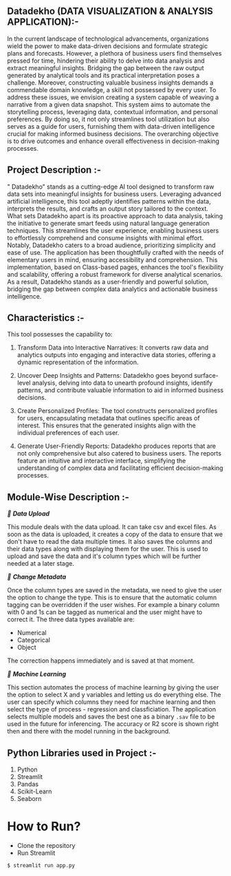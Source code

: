 ## Datadekho (DATA VISUALIZATION & ANALYSIS APPLICATION):-

In the current landscape of technological advancements, organizations wield the power to make data-driven decisions and formulate strategic plans and forecasts. However, a plethora of business users find themselves pressed for time, hindering their ability to delve into data analysis and extract meaningful insights. Bridging the gap between the raw output generated by analytical tools and its practical interpretation poses a challenge. Moreover, constructing valuable business insights demands a commendable domain knowledge, a skill not possessed by every user.
To address these issues, we envision creating a system capable of weaving a narrative from a given data snapshot. This system aims to automate the storytelling process, leveraging data, contextual information, and personal preferences. By doing so, it not only streamlines tool utilization but also serves as a guide for users, furnishing them with data-driven intelligence crucial for making informed business decisions. The overarching objective is to drive outcomes and enhance overall effectiveness in decision-making processes.

## Project Description :-


 " Datadekho" stands as a cutting-edge AI tool designed to transform raw data sets into meaningful insights for business users. Leveraging advanced artificial intelligence, this tool adeptly identifies patterns within the data, interprets the results, and crafts an output story tailored to the context. What sets Datadekho apart is its proactive approach to data analysis, taking the initiative to generate smart feeds using natural language generation techniques. This streamlines the user experience, enabling business users to effortlessly comprehend and consume insights with minimal effort. Notably, Datadekho caters to a broad audience, prioritizing simplicity and ease of use. The application has been thoughtfully crafted with the needs of elementary users in mind, ensuring accessibility and comprehension. This implementation, based on Class-based pages, enhances the tool's flexibility and scalability, offering a robust framework for diverse analytical scenarios. As a result, Datadekho stands as a user-friendly and powerful solution, bridging the gap between complex data analytics and actionable business intelligence.

## Characteristics :- 

This tool possesses the capability to:

1. Transform Data into Interactive Narratives: It converts raw data and analytics outputs into engaging and interactive data stories, offering a dynamic representation of the information.

2. Uncover Deep Insights and Patterns: Datadekho goes beyond surface-level analysis, delving into data to unearth profound insights, identify patterns, and contribute valuable information to aid in informed
                                       business decisions.

3. Create Personalized Profiles: The tool constructs personalized profiles for users, encapsulating metadata that outlines specific areas of interest. This ensures that the generated insights align with the
                                 individual preferences of each user.

4. Generate User-Friendly Reports: Datadekho produces reports that are not only comprehensive but also catered to business users. The reports feature an intuitive and interactive interface, simplifying the
                                   understanding of complex data and facilitating efficient decision-making processes.



##  Module-Wise Description :-


_📌 **Data Upload**_ <br/>

This module deals with the data upload. It can take csv and excel files. As soon as the data is uploaded, it creates a copy of the data to ensure that we don't have to read the data multiple times. It also saves the columns and their data types along with displaying them for the user. This is used to upload and save the data and it's column types which will be further needed at a later stage. 

_📌 **Change Metadata**_ <br/>

Once the column types are saved in the metadata, we need to give the user the option to change the type. This is to ensure that the automatic column tagging can be overridden if the user wishes. For example a binary column with 0 and 1s can be tagged as numerical and the user might have to correct it. The three data types available are:

* Numerical 
* Categorical 
* Object

The correction happens immediately and is saved at that moment. 

_📌 **Machine Learning**_ <br/>

This section automates the process of machine learning by giving the user the option to select X and y variables and letting us do everything else. The user can specify which columns they need for machine learning and then select the type of process - regression and classficiation. The application selects multiple models and saves the best one as a binary `.sav` file to be used in the future for inferencing. The accuracy or R2 score is shown right then and there with the model running in the background.  

## Python Libraries used in Project :-

1. Python 
2. Streamlit 
3. Pandas
4. Scikit-Learn
5. Seaborn

# How to Run?

- Clone the repository
- Run Streamlit
  
```
$ streamlit run app.py
```
